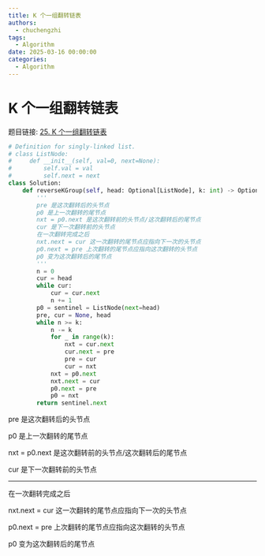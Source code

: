 ```yaml
---
title: K 个一组翻转链表
authors:
  - chuchengzhi
tags:
  - Algorithm
date: 2025-03-16 00:00:00
categories:
  - Algorithm
---
```


# K 个一组翻转链表

题目链接: [25. K 个一组翻转链表](https://leetcode.cn/problems/reverse-nodes-in-k-group/)

```python
# Definition for singly-linked list.
# class ListNode:
#     def __init__(self, val=0, next=None):
#         self.val = val
#         self.next = next
class Solution:
    def reverseKGroup(self, head: Optional[ListNode], k: int) -> Optional[ListNode]:
        '''
        pre 是这次翻转后的头节点
        p0 是上一次翻转的尾节点
        nxt = p0.next 是这次翻转前的头节点/这次翻转后的尾节点
        cur 是下一次翻转前的头节点
        在一次翻转完成之后
        nxt.next = cur 这一次翻转的尾节点应指向下一次的头节点
        p0.next = pre 上次翻转的尾节点应指向这次翻转的头节点
        p0 变为这次翻转后的尾节点
        '''
        n = 0
        cur = head
        while cur:
            cur = cur.next
            n += 1
        p0 = sentinel = ListNode(next=head)
        pre, cur = None, head
        while n >= k:
            n -= k
            for _ in range(k):  
                nxt = cur.next
                cur.next = pre
                pre = cur
                cur = nxt
            nxt = p0.next
            nxt.next = cur
            p0.next = pre
            p0 = nxt
        return sentinel.next
```

pre 是这次翻转后的头节点

p0 是上一次翻转的尾节点

nxt = p0.next 是这次翻转前的头节点/这次翻转后的尾节点

cur 是下一次翻转前的头节点

---

在一次翻转完成之后

nxt.next = cur 这一次翻转的尾节点应指向下一次的头节点

p0.next = pre 上次翻转的尾节点应指向这次翻转的头节点

p0 变为这次翻转后的尾节点

